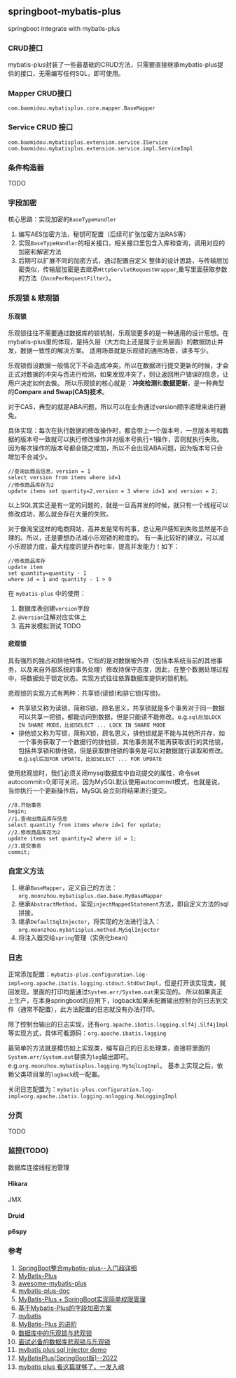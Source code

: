 ## springboot-mybatis-plus

springboot integrate with mybatis-plus

### CRUD接口
mybatis-plus封装了一些最基础的CRUD方法，只需要直接继承mybatis-plus提供的接口，无需编写任何SQL，即可使用。

### Mapper CRUD接口
`com.baomidou.mybatisplus.core.mapper.BaseMapper`

### Service CRUD 接口
```
com.baomidou.mybatisplus.extension.service.IService
com.baomidou.mybatisplus.extension.service.impl.ServiceImpl
```

### 条件构造器
TODO

### 字段加密
核心思路：实现加密的`BaseTypeHandler`
1. 编写AES加密方法，秘钥可配置（后续可扩张加密方法RAS等）
2. 实现`BaseTypeHandler`的相关接口，相关接口里包含入库和查询，调用对应的加密和解密方法
3. 后期可以扩展不同的加密方式，通过配置自定义
整体的设计思路，与传输层加密类似，传输层加密是去继承`HttpServletRequestWrapper`,重写里面获取参数的方法（`OncePerRequestFilter`）。


### 乐观锁 & 悲观锁
#### 乐观锁
乐观锁往往不需要通过数据库的锁机制，乐观锁更多的是一种通用的设计思想。在mybatis-plus里的体现，是持久层（大方向上还是属于业务层面）的数据防止并发，数据一致性的解决方案。 适用场景就是乐观锁的通用场景，读多写少。

乐观锁假设数据一般情况下不会造成冲突，所以在数据进行提交更新的时候，才会正式对数据的冲突与否进行检测，如果发现冲突了，则让返回用户错误的信息，让用户决定如何去做。
所以乐观锁的核心就是：**冲突检测**和**数据更新**，是一种典型的**Compare and Swap(CAS)技术**。

对于CAS，典型的就是ABA问题，所以可以在业务通过version顺序递增来进行避免。

具体实现：每次在执行数据的修改操作时，都会带上一个版本号，一旦版本号和数据的版本号一致就可以执行修改操作并对版本号执行+1操作，否则就执行失败。因为每次操作的版本号都会随之增加，所以不会出现ABA问题，因为版本号只会增加不会减少。
```
//查询出商品信息，version = 1
select version from items where id=1
//修改商品库存为2
update items set quantity=2,version = 3 where id=1 and version = 2;
```
以上SQL其实还是有一定的问题的，就是一旦高并发的时候，就只有一个线程可以修改成功，那么就会存在大量的失败。

对于像淘宝这样的电商网站，高并发是常有的事，总让用户感知到失败显然是不合理的。所以，还是要想办法减小乐观锁的粒度的。
有一条比较好的建议，可以减小乐观锁力度，最大程度的提升吞吐率，提高并发能力！如下：
```
//修改商品库存
update item
set quantity=quantity - 1
where id = 1 and quantity - 1 > 0
```

在 `mybatis-plus` 中的使用：
1. 数据库表创建`version`字段
2. `@Version`注解对应实体上
3. 高并发模拟测试
TODO


#### 悲观锁
具有强烈的独占和排他特性。它指的是对数据被外界（包括本系统当前的其他事务，以及来自外部系统的事务处理）修改持保守态度，因此，在整个数据处理过程中，将数据处于锁定状态。实现方式往往依靠数据库提供的锁机制。

悲观锁的实现方式有两种：共享锁(读锁)和排它锁(写锁)。
- 共享锁又称为读锁，简称S锁，顾名思义，共享锁就是多个事务对于同一数据可以共享一把锁，都能访问到数据，但是只能读不能修改。e.g.`sql后加LOCK IN SHARE MODE，比如SELECT ... LOCK IN SHARE MODE`
- 排他锁又称为写锁，简称X锁，顾名思义，排他锁就是不能与其他所并存，如一个事务获取了一个数据行的排他锁，其他事务就不能再获取该行的其他锁，包括共享锁和排他锁，但是获取排他锁的事务是可以对数据就行读取和修改。e.g.`sql后加FOR UPDATE，比如SELECT ... FOR UPDATE`

使用悲观锁时，我们必须关闭mysql数据库中自动提交的属性，命令set autocommit=0;即可关闭，因为MySQL默认使用autocommit模式，也就是说，当你执行一个更新操作后，MySQL会立刻将结果进行提交。
```
//0.开始事务
begin; 
//1.查询出商品库存信息
select quantity from items where id=1 for update;
//2.修改商品库存为2
update items set quantity=2 where id = 1;
//3.提交事务
commit;
```

### 自定义方法
1. 继承`BaseMapper`，定义自己的方法：`org.moonzhou.mybatisplus.dao.base.MyBaseMapper`
2. 继承`AbstractMethod`，实现`injectMappedStatement`方法，即自定义方法的sql拼接。
3. 继承`DefaultSqlInjector`，将实现的方法进行注入：`org.moonzhou.mybatisplus.method.MySqlInjector`
4. 将注入器交给`spring`管理（实例化bean）


### 日志
正常添加配置：`mybatis-plus.configuration.log-impl=org.apache.ibatis.logging.stdout.StdOutImpl`，但是打开该实现类，就回发现，里面的打印均是通过`System.err/System.out`来实现的。
所以如果真正上生产，在本身springboot的应用下，logback如果未配置输出控制台的日志到文件（通常不配置），此方法配置的日志就没有办法打印。

除了控制台输出的日志实现，还有`org.apache.ibatis.logging.slf4j.Slf4jImpl`等实现方式，具体可看源码：`org.apache.ibatis.logging`

最简单的方法就是模仿如上实现类，编写自己的日志处理类，直接将里面的`System.err/System.out`替换为`log`输出即可。e.g.`org.moonzhou.mybatisplus.logging.MySqlLogImpl`。
基本上实现之后，依赖父类项目里的`logback`统一配置。

关闭日志配置为：`mybatis-plus.configuration.log-impl=org.apache.ibatis.logging.nologging.NoLoggingImpl`



### 分页
TODO


### 监控(TODO)
数据库连接线程池管理
#### Hikara
JMX

#### Druid

#### p6spy

### 参考
1. [SpringBoot整合mybatis-plus--入门超详细](https://www.jianshu.com/p/28d6d9a56b62)
2. [MyBatis-Plus](https://baomidou.com/)
3. [awesome-mybatis-plus](https://github.com/baomidou/awesome-mybatis-plus)
4. [mybatis-plus-doc](https://github.com/baomidou/mybatis-plus-doc)
5. [MyBatis-Plus + SpringBoot实现简单权限管理](https://www.imooc.com/learn/1294)
6. [基于Mybatis-Plus的字段加密方案](https://juejin.cn/post/7076350146660794381)
7. [mybatis](https://mybatis.org/mybatis-3/zh/configuration.html#typeHandlers)
8. [MyBatis-Plus 的进阶](https://juejin.cn/post/7028953797317623816)
9. [数据库中的乐观锁与悲观锁](https://www.cnblogs.com/kyoner/p/11318979.html)
10. [面试必备的数据库悲观锁与乐观锁](https://zhuanlan.zhihu.com/p/62663560)
11. [mybatis plus sql injector demo](https://gitee.com/baomidou/mybatis-plus-samples/tree/master/mybatis-plus-sample-deluxe)
12. [MyBatisPlus(SpringBoot版)--2022](https://www.cnblogs.com/manmanblogs/p/16041169.html)
13. [mybatis plus 看这篇就够了，一发入魂](https://juejin.cn/post/6961721367846715428)